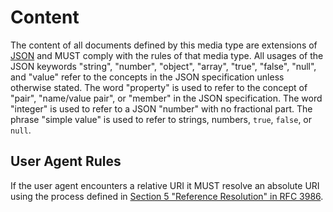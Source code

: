 # Content

The content of all documents defined by this media type are extensions of [JSON](#json) and MUST comply with the rules of that media type. All usages of the JSON keywords "string", "number", "object", "array", "true", "false", "null", and "value" refer to the concepts in the JSON specification unless otherwise stated. The word "property" is used to refer to the concept of "pair", "name/value pair", or "member" in the JSON specification. The word "integer" is used to refer to a JSON "number" with no fractional part. The phrase "simple value" is used to refer to strings, numbers, `true`, `false`, or `null`.

## User Agent Rules

If the user agent encounters a relative URI it MUST resolve an absolute URI using the process defined in [Section 5 "Reference Resolution" in RFC 3986](#rfc-3986).
